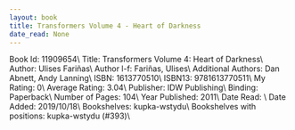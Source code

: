 ```yaml
---
layout: book
title: Transformers Volume 4 - Heart of Darkness
date_read: None
---
```


Book Id: 11909654\ 
Title: Transformers Volume 4: Heart of Darkness\ 
Author: Ulises Fariñas\ 
Author l-f: Fariñas, Ulises\ 
Additional Authors: Dan Abnett, Andy Lanning\ 
ISBN: 1613770510\ 
ISBN13: 9781613770511\ 
My Rating: 0\ 
Average Rating: 3.04\ 
Publisher: IDW Publishing\ 
Binding: Paperback\ 
Number of Pages: 104\ 
Year Published: 2011\ 
Date Read: \ 
Date Added: 2019/10/18\ 
Bookshelves: kupka-wstydu\ 
Bookshelves with positions: kupka-wstydu (#393)\ 


